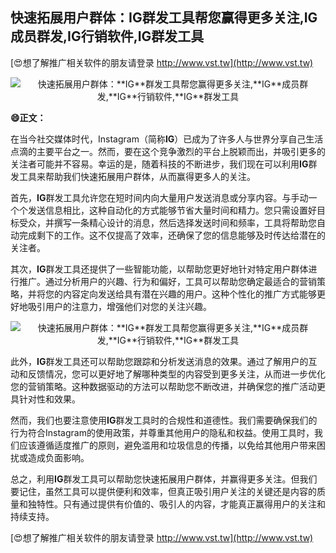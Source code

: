 ## **快速拓展用户群体：**IG**群发工具帮您赢得更多关注,**IG**成员群发,**IG**行销软件,**IG**群发工具**

[😍想了解推广相关软件的朋友请登录 http://www.vst.tw](http://www.vst.tw)

 <center><img src="https://vst.tw/MP4/tuiguang/png/1.png" alt="快速拓展用户群体：**IG**群发工具帮您赢得更多关注,**IG**成员群发,**IG**行销软件,**IG**群发工具"></center>

**😄正文：**

在当今社交媒体时代，Instagram（简称**IG**）已成为了许多人与世界分享自己生活点滴的主要平台之一。然而，要在这个竞争激烈的平台上脱颖而出，并吸引更多的关注者可能并不容易。幸运的是，随着科技的不断进步，我们现在可以利用**IG**群发工具来帮助我们快速拓展用户群体，从而赢得更多人的关注。

首先，**IG**群发工具允许您在短时间内向大量用户发送消息或分享内容。与手动一个个发送信息相比，这种自动化的方式能够节省大量时间和精力。您只需设置好目标受众，并撰写一条精心设计的消息，然后选择发送时间和频率，工具将帮助您自动完成剩下的工作。这不仅提高了效率，还确保了您的信息能够及时传达给潜在的关注者。

其次，**IG**群发工具还提供了一些智能功能，以帮助您更好地针对特定用户群体进行推广。通过分析用户的兴趣、行为和偏好，工具可以帮助您确定最适合的营销策略，并将您的内容定向发送给具有潜在兴趣的用户。这种个性化的推广方式能够更好地吸引用户的注意力，增强他们对您的关注兴趣。

 <center><img src="https://vst.tw/MP4/tuiguang/png/8.png" alt="快速拓展用户群体：**IG**群发工具帮您赢得更多关注,**IG**成员群发,**IG**行销软件,**IG**群发工具"></center>

此外，**IG**群发工具还可以帮助您跟踪和分析发送消息的效果。通过了解用户的互动和反馈情况，您可以更好地了解哪种类型的内容受到更多关注，从而进一步优化您的营销策略。这种数据驱动的方法可以帮助您不断改进，并确保您的推广活动更具针对性和效果。

然而，我们也要注意使用**IG**群发工具时的合规性和道德性。我们需要确保我们的行为符合Instagram的使用政策，并尊重其他用户的隐私和权益。使用工具时，我们应该遵循适度推广的原则，避免滥用和垃圾信息的传播，以免给其他用户带来困扰或造成负面影响。

总之，利用**IG**群发工具可以帮助您快速拓展用户群体，并赢得更多关注。但我们要记住，虽然工具可以提供便利和效率，但真正吸引用户关注的关键还是内容的质量和独特性。只有通过提供有价值的、吸引人的内容，才能真正赢得用户的关注和持续支持。

[😍想了解推广相关软件的朋友请登录 http://www.vst.tw](http://www.vst.tw)



